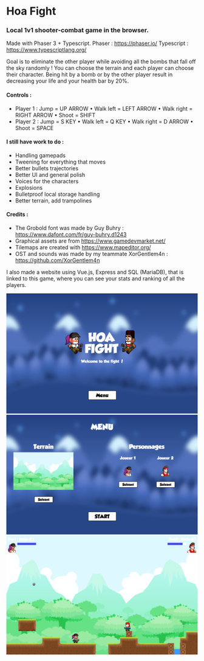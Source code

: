 # Hoa Fight

### Local 1v1 shooter-combat game in the browser.

Made with Phaser 3 + Typescript.
Phaser : https://phaser.io/
Typescript : https://www.typescriptlang.org/

Goal is to eliminate the other player while avoiding all the bombs that fall off the sky randomly ! 
You can choose the terrain and each player can choose their character.
Being hit by a bomb or by the other player result in decreasing your life and your health bar by 20%.

#### Controls :
* Player 1 : Jump = UP ARROW • Walk left = LEFT ARROW • Walk right = RIGHT ARROW • Shoot = SHIFT
* Player 2 : Jump = S KEY • Walk left = Q KEY • Walk right = D ARROW • Shoot = SPACE

#### I still have work to do :
* Handling gamepads
* Tweening for everything that moves
* Better bullets trajectories
* Better UI and general polish
* Voices for the characters
* Explosions
* Bulletproof local storage handling
* Better terrain, add trampolines

#### Credits :
* The Grobold font was made by Guy Buhry : https://www.dafont.com/fr/guy-buhry.d1243
* Graphical assets are from https://www.gamedevmarket.net/
* Tilemaps are created with https://www.mapeditor.org/
* OST and sounds was made by my teammate XorGentlem4n : https://github.com/XorGentlem4n

I also made a website using Vue.js, Express and SQL (MariaDB), that is linked to this game, where you can see your stats and ranking of all the players.

![Screenshot](screenshots/hoa-1.png)
![Screenshot](screenshots/hoa-2.png)
![Screenshot](screenshots/hoa-3.png)

